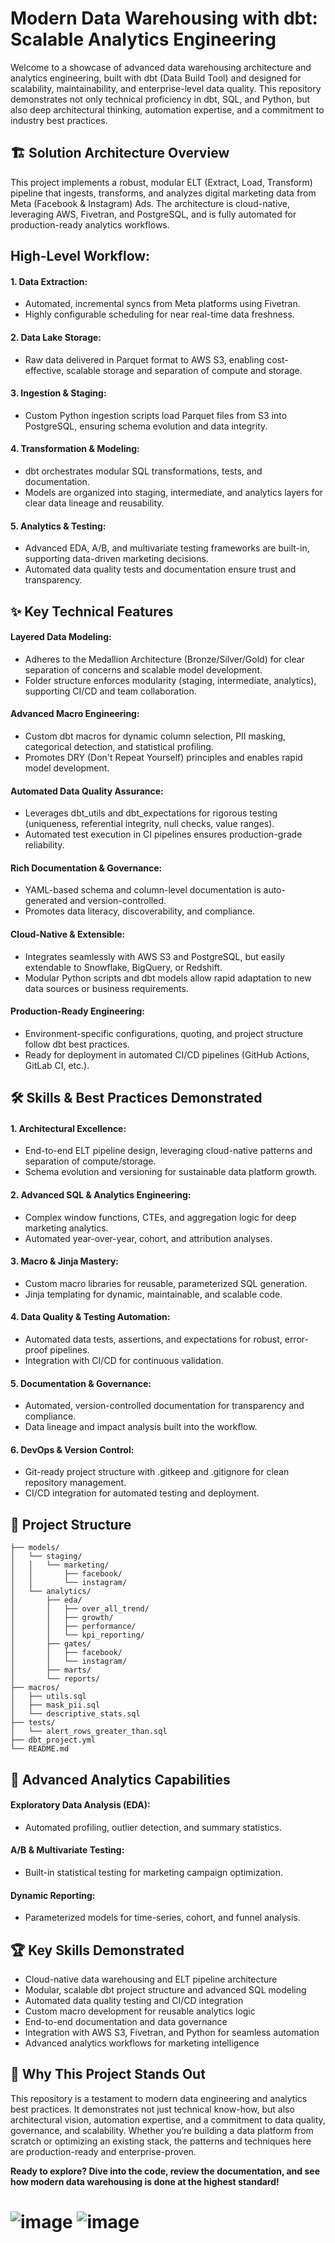 # Modern Data Warehousing with dbt: Scalable Analytics Engineering

Welcome to a showcase of advanced data warehousing architecture and analytics engineering, built with dbt (Data Build Tool) and designed for scalability, maintainability, and enterprise-level data quality. This repository demonstrates not only technical proficiency in dbt, SQL, and Python, but also deep architectural thinking, automation expertise, and a commitment to industry best practices.

## 🏗️ Solution Architecture Overview

This project implements a robust, modular ELT (Extract, Load, Transform) pipeline that ingests, transforms, and analyzes digital marketing data from Meta (Facebook & Instagram) Ads. The architecture is cloud-native, leveraging AWS, Fivetran, and PostgreSQL, and is fully automated for production-ready analytics workflows.

## High-Level Workflow:

#### 1. Data Extraction:

- Automated, incremental syncs from Meta platforms using Fivetran.
- Highly configurable scheduling for near real-time data freshness.

#### 2. Data Lake Storage:

- Raw data delivered in Parquet format to AWS S3, enabling cost-effective, scalable storage and separation of compute and storage.

#### 3. Ingestion & Staging:

- Custom Python ingestion scripts load Parquet files from S3 into PostgreSQL, ensuring schema evolution and data integrity.

#### 4. Transformation & Modeling:

- dbt orchestrates modular SQL transformations, tests, and documentation.
- Models are organized into staging, intermediate, and analytics layers for clear data lineage and reusability.

#### 5. Analytics & Testing:

- Advanced EDA, A/B, and multivariate testing frameworks are built-in, supporting data-driven marketing decisions.
- Automated data quality tests and documentation ensure trust and transparency.

## ✨ Key Technical Features

#### Layered Data Modeling:

- Adheres to the Medallion Architecture (Bronze/Silver/Gold) for clear separation of concerns and scalable model development.
- Folder structure enforces modularity (staging, intermediate, analytics), supporting CI/CD and team collaboration.

#### Advanced Macro Engineering:

- Custom dbt macros for dynamic column selection, PII masking, categorical detection, and statistical profiling.
- Promotes DRY (Don't Repeat Yourself) principles and enables rapid model development.

#### Automated Data Quality Assurance:

- Leverages dbt_utils and dbt_expectations for rigorous testing (uniqueness, referential integrity, null checks, value ranges).
- Automated test execution in CI pipelines ensures production-grade reliability.

#### Rich Documentation & Governance:

- YAML-based schema and column-level documentation is auto-generated and version-controlled.
- Promotes data literacy, discoverability, and compliance.

#### Cloud-Native & Extensible:

- Integrates seamlessly with AWS S3 and PostgreSQL, but easily extendable to Snowflake, BigQuery, or Redshift.
- Modular Python scripts and dbt models allow rapid adaptation to new data sources or business requirements.

#### Production-Ready Engineering:

- Environment-specific configurations, quoting, and project structure follow dbt best practices.
- Ready for deployment in automated CI/CD pipelines (GitHub Actions, GitLab CI, etc.).

## 🛠️ Skills & Best Practices Demonstrated

#### 1. Architectural Excellence:

- End-to-end ELT pipeline design, leveraging cloud-native patterns and separation of compute/storage.
- Schema evolution and versioning for sustainable data platform growth.

#### 2. Advanced SQL & Analytics Engineering:

- Complex window functions, CTEs, and aggregation logic for deep marketing analytics.
- Automated year-over-year, cohort, and attribution analyses.

#### 3. Macro & Jinja Mastery:

- Custom macro libraries for reusable, parameterized SQL generation.
- Jinja templating for dynamic, maintainable, and scalable code.

#### 4. Data Quality & Testing Automation:

- Automated data tests, assertions, and expectations for robust, error-proof pipelines.
- Integration with CI/CD for continuous validation.

#### 5. Documentation & Governance:

- Automated, version-controlled documentation for transparency and compliance.
- Data lineage and impact analysis built into the workflow.

#### 6. DevOps & Version Control:

- Git-ready project structure with .gitkeep and .gitignore for clean repository management.
- CI/CD integration for automated testing and deployment.

## 📂 Project Structure
```
├── models/
│   └── staging/
│   │   └── marketing/
│   │       ├── facebook/
│   │       └── instagram/
│   └── analytics/
│       ├── eda/
│       │   ├── over_all_trend/
│       │   ├── growth/
│       │   ├── performance/
│       │   └── kpi_reporting/
│       ├── gates/
│       │   ├── facebook/
│       │   └── instagram/
│       ├── marts/
│       └── reports/
├── macros/
│   ├── utils.sql
│   ├── mask_pii.sql
│   └── descriptive_stats.sql
├── tests/
│   └── alert_rows_greater_than.sql
├── dbt_project.yml
└── README.md
```


## 🚀 Advanced Analytics Capabilities

#### Exploratory Data Analysis (EDA):

- Automated profiling, outlier detection, and summary statistics.

#### A/B & Multivariate Testing:

- Built-in statistical testing for marketing campaign optimization.

#### Dynamic Reporting:

- Parameterized models for time-series, cohort, and funnel analysis.

## 🏆 Key Skills Demonstrated

- Cloud-native data warehousing and ELT pipeline architecture
- Modular, scalable dbt project structure and advanced SQL modeling
- Automated data quality testing and CI/CD integration
- Custom macro development for reusable analytics logic
- End-to-end documentation and data governance
- Integration with AWS S3, Fivetran, and Python for seamless automation
- Advanced analytics workflows for marketing intelligence

## 💎 Why This Project Stands Out

This repository is a testament to modern data engineering and analytics best practices. It demonstrates not just technical know-how, but also architectural vision, automation expertise, and a commitment to data quality, governance, and scalability. Whether you’re building a data platform from scratch or optimizing an existing stack, the patterns and techniques here are production-ready and enterprise-proven.

**Ready to explore? Dive into the code, review the documentation, and see how modern data warehousing is done at the highest standard!**

# ![image](https://github.com/user-attachments/assets/7aaaf98b-65f0-4aa9-abf3-9fcd84fea539) ![image](https://github.com/user-attachments/assets/7eba54e3-703a-48f0-a807-325c318bf37b)
